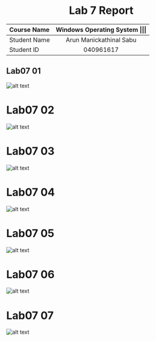 <center> <h1> Lab 7 Report</h1> </center>

| **Course Name**  | **Windows Operating System \|\|\|**| 
|:-------------| :-----------------------------:|
|Student Name  | Arun Manickathinal Sabu                   |
|Student ID    | 040961617                   |

## Lab07 01

![alt text](lab07/image1.JPG)

# Lab07 02

![alt text](lab07/image2.JPG)

# Lab07 03

![alt text](lab07/image3.JPG)

# Lab07 04

![alt text](lab07/image4.JPG)

# Lab07 05

![alt text](lab07/image5.JPG)

# Lab07 06

![alt text](lab07/image6.JPG)

# Lab07 07

![alt text](lab07/image7.JPG)